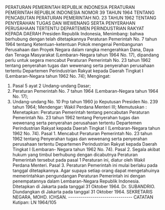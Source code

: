  PERATURAN PEMERINTAH REPUBLIK INDONESIA PERATURAN PEMERINTAH REPUBLIK INDONESIA NOMOR 39 TAHUN 1964 TENTANG PENCABUTAN PERATURAN PEMERINTAH NO. 23 TAHUN 1962 TENTANG PENYERAHAN TUGAS DAN WEWENANG SERTA PENYERAHAN PERUSAHAAN TERTENTU DEPARTEMEN PERINDUSTRIAN RAKYAT KEPADA DAERAH Presiden Republik Indonesia,
Menimbang:
 bahwa berhubung dengan telah ditetapkannya Peraturan Pemerintah No. 7 tahun 1964 tentang Ketentuan-ketentuan Pokok mengenai Pembangunan Perusahaan dan Proyek Negara dalam rangka mengerahkan Dana, Daya dan Tenaga Masyarakat (Lembaran-Negara tahun 1964 No. 17), dipandang perlu untuk segera mencabut Peraturan Pemerintah No. 23 tahun 1962 tentang penyerahan tugas dan wewenang serta penyerahan perusahaan tertentu Departemen Perindustrian Rakyat kepada Daerah Tingkat I (Lembaran-Negara tahun 1962 No. 74);
Mengingat:

1. Pasal 5 ayat 2 Undang-undang Dasar;
2. Peraturan Pemerintah No. 7 tahun 1964 (Lembaran-Negara tahun 1964 No. 17);
3. Undang-undang No. 10 Prp tahun 1960 jo Keputusan Presiden No. 239 tahun 1964; Mendengar: Wakil Perdana Menteri III; Memutuskan : Menetapkan: Peraturan Pemerintah tentang pencabutan Peraturan Pemerintah No. 23 tahun 1962 tentang Penyerahan tugas dan wewenang serta penyerahan perusahaan tertentu Departemen Perindustrian Rakyat kepada Daerah Tingkat I (Lembaran-Negara tahun 1962 No. 74). Pasal 1. Mencabut Peraturan Pemerintah No. 23 tahun 1962 tentang Penyerahan tugas dan wewenang serta penyerahan perusahaan tertentu Departemen Perindustrian Rakyat kepada Daerah Tingkat I (Lembaran- Negara tahun 1962 No. 74). Pasal 2. Segala akibat hukum yang timbul berhubung dengan dicabutnya Peraturan Pemerintah tersebut pada pasal 1 Peraturan ini, diatur oleh Wakil Perdana Menteri. Pasal 3. Peraturan Pemerintah ini mulai berlaku pada tanggal ditetapkannya. Agar supaya setiap orang dapat mengetahuinya memerintahkan pengundangan Peraturan Pemerintah ini dengan penempatannya dalam Lembaran-Negara Republik Indonesia. Ditetapkan di Jakarta pada tanggal 31 Oktober 1964. Dr. SUBANDRIO. Diundangkan di Jakarta pada tanggal 31 Oktober 1964. SEKRETARIS NEGARA, MOHD. ICHSAN. -------------------------------- CATATAN Kutipan: LN 1964/105